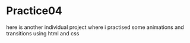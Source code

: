 # Practice04
here is another individual project where i practised some animations and transitions using html and css
